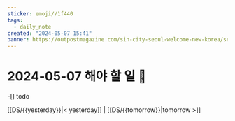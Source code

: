 ```yaml
---
sticker: emoji//1f440
tags:
  - daily_note
created: "2024-05-07 15:41"
banner: https://outpostmagazine.com/sin-city-seoul-welcome-new-korea/seoul-skyline-photo/
---
```

# 2024-05-07 해야 할 일 🎈

​-[] todo

[[DS/{{yesterday}}|< yesterday]] | [[DS/{{tomorrow}}|tomorrow >]]